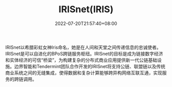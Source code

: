 ﻿---
weight: 
title: "IRISnet(IRIS)"
description: "IRISnet以希腊彩虹女神Iris命名，她是在人间和天堂之间传递信息的忠诚使者"
date: 2022-07-20T21:57:40+08:00
lastmod: 2022-07-20T16:45:40+08:00
draft: false
authors: ["浮尘"]
featuredImage: "irisnetiris.webp"
link: "https://www.irisnet.org/"
tags: ["数字代币","IRISnet(IRIS)"]
categories: ["navigation"]
navigation: ["数字代币"]
lightgallery: true
toc: true
pinned: false
recommend: false
recommend1: false
---
IRISnet以希腊彩虹女神Iris命名，她是在人间和天堂之间传递信息的忠诚使者。IRISnet是可以自进化的BPoS跨链服务枢纽。IRISnet的目标是成为链接数字经济和实体经济的可信“桥梁”，为构建复杂的分布式商业应用提供新一代公链基础设施。边界智能和Tendermint团队合作开发的IRISnet将支持公链、联盟链以及传统商业系统之间的无缝集成，使得数据和复杂计算能够跨异构网络互联互通，实现服务的跨链调用。
